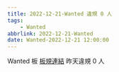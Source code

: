```yaml
---
title: 2022-12-21-Wanted 違規 0 人
tags:
    - Wanted
abbrlink: 2022-12-21-Wanted
date: Wanted-2022-12-21 12:00:00
---
```

Wanted 板 [板規連結](https://www.ptt.cc/bbs/Wanted/M.1608829773.A.D3B.html)
昨天違規 0 人
